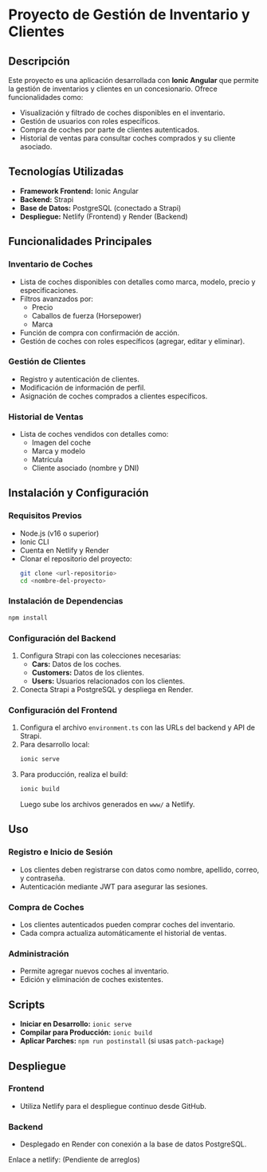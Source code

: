 # Proyecto de Gestión de Inventario y Clientes

## Descripción
Este proyecto es una aplicación desarrollada con **Ionic Angular** que permite la gestión de inventarios y clientes en un concesionario. Ofrece funcionalidades como:

- Visualización y filtrado de coches disponibles en el inventario.
- Gestión de usuarios con roles específicos.
- Compra de coches por parte de clientes autenticados.
- Historial de ventas para consultar coches comprados y su cliente asociado.

## Tecnologías Utilizadas

- **Framework Frontend:** Ionic Angular
- **Backend:** Strapi
- **Base de Datos:** PostgreSQL (conectado a Strapi)
- **Despliegue:** Netlify (Frontend) y Render (Backend)

## Funcionalidades Principales

### Inventario de Coches
- Lista de coches disponibles con detalles como marca, modelo, precio y especificaciones.
- Filtros avanzados por:
  - Precio
  - Caballos de fuerza (Horsepower)
  - Marca
- Función de compra con confirmación de acción.
- Gestión de coches con roles específicos (agregar, editar y eliminar).

### Gestión de Clientes
- Registro y autenticación de clientes.
- Modificación de información de perfil.
- Asignación de coches comprados a clientes específicos.

### Historial de Ventas
- Lista de coches vendidos con detalles como:
  - Imagen del coche
  - Marca y modelo
  - Matrícula
  - Cliente asociado (nombre y DNI)

## Instalación y Configuración

### Requisitos Previos

- Node.js (v16 o superior)
- Ionic CLI
- Cuenta en Netlify y Render
- Clonar el repositorio del proyecto:
  ```bash
  git clone <url-repositorio>
  cd <nombre-del-proyecto>
  ```

### Instalación de Dependencias
```bash
npm install
```

### Configuración del Backend
1. Configura Strapi con las colecciones necesarias:
   - **Cars:** Datos de los coches.
   - **Customers:** Datos de los clientes.
   - **Users:** Usuarios relacionados con los clientes.
2. Conecta Strapi a PostgreSQL y despliega en Render.

### Configuración del Frontend
1. Configura el archivo `environment.ts` con las URLs del backend y API de Strapi.
2. Para desarrollo local:
   ```bash
   ionic serve
   ```
3. Para producción, realiza el build:
   ```bash
   ionic build
   ```
   Luego sube los archivos generados en `www/` a Netlify.

## Uso

### Registro e Inicio de Sesión
- Los clientes deben registrarse con datos como nombre, apellido, correo, y contraseña.
- Autenticación mediante JWT para asegurar las sesiones.

### Compra de Coches
- Los clientes autenticados pueden comprar coches del inventario.
- Cada compra actualiza automáticamente el historial de ventas.

### Administración
- Permite agregar nuevos coches al inventario.
- Edición y eliminación de coches existentes.

## Scripts
- **Iniciar en Desarrollo:** `ionic serve`
- **Compilar para Producción:** `ionic build`
- **Aplicar Parches:** `npm run postinstall` (si usas `patch-package`)

## Despliegue

### Frontend
- Utiliza Netlify para el despliegue continuo desde GitHub.

### Backend
- Desplegado en Render con conexión a la base de datos PostgreSQL.

Enlace a netlify: (Pendiente de arreglos)

